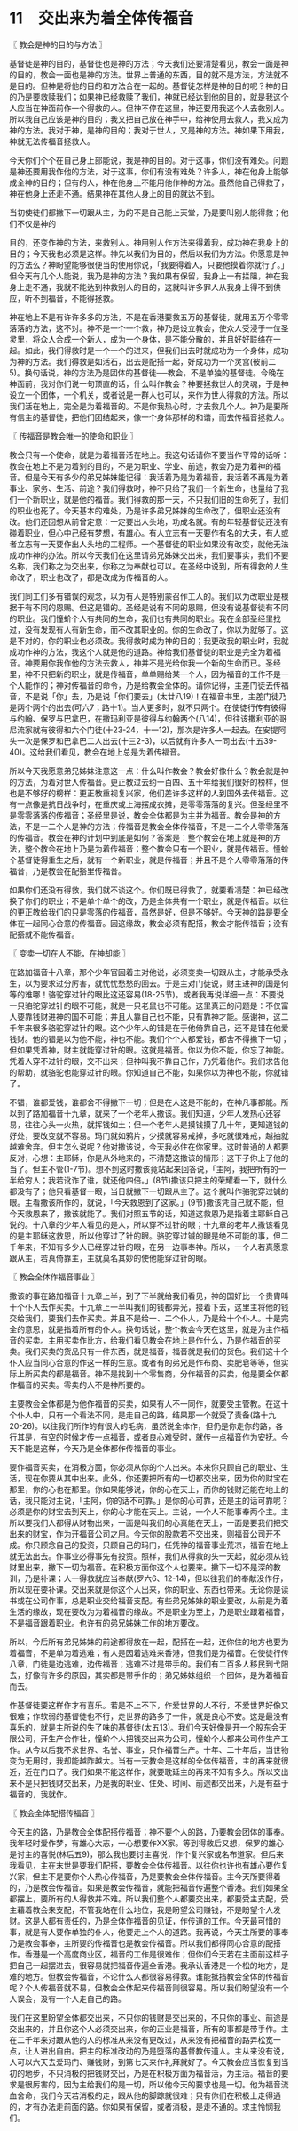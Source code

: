 # 11　交出来为着全体传福音



〖 教会是神的目的与方法 〗

基督徒是神的目的，基督徒也是神的方法；今天我们还要清楚看见，教会一面是神的目的，教会一面也是神的方法。世界上普通的东西，目的就不是方法，方法就不是目的。但神是将他的目的和方法合在一起的。基督徒怎样是神的目的呢？神的目的乃是要救赎我们；如果神已经救赎了我们，神就已经达到他的目的，就是我这个人应当在神面前作一个得救的人。但神不停在这里，神还要用我这个人去救别人。所以我自己应该是神的目的；我又把自己放在神手中，给神使用去救人，我又成为神的方法。我对于神，是神的目的；我对于世人，又是神的方法。神如果下用我，神就无法传福音拯救人。

今天你们个个在自己身上部能说，我是神的目的。对于这事，你们没有难处。问题是神还要用我作他的方法，对于这事，你们有没有难处？许多人，神在他身上能够成全神的目的；但有的人，神在他身上不能用他作神的方法。虽然他自己得救了，神在他身上还走不通。结果神在其他人身上的目的就达不到。

当初使徒们都撇下一切跟从主，为的不是自己能上天堂，乃是要叫别人能得救；他们不仅是神的

目的，还变作神的方法，来救别人。神用别人作方法来得着我，成功神在我身上的目的；今天我也必须是这样。神先以我们为目的，然后以我们为方法。你愿意是神的方法么？神盼望能够很便当的使用你说，「我要得着人，只要他摸着你就行了。」但今天有几个人能说，我乃是神的方法？我如果有保留，我身上一有拦阻，神在我身上走不通，我就不能达到神救别人的目的，这就叫许多罪人从我身上得不到供应，听不到福音，不能得拯救。

神在地上不是有许许多多的方法，不是在香港要救五万的基督徒，就用五万个零零落落的方法，这不对。神不是一个一个救，神乃是设立教会，使众人受浸于一位圣灵里，将众人合成一个新人，成为一个身体，是不能分散的，并且好好联络在一起。如此，我们得救时是一个一个的进来，但我们出去时就成功为一个身体，成功为神的方法。我们得救是如活石，出去是配搭一起，好成功为一个灵宫(彼前二5)。换句话说，神的方法乃是团体的基督徒──教会，不是单独的基督徒。今晚在神面前，我对你们说一句顶直的话，什么叫作教会？神要拯救世人的灵魂，于是神设立一个团体，一个机关，或者说是一群人也可以，来作为世人得救的方法。所以我们活在地上，完全是为着福音的。不是你我热心时，才去救几个人。神乃是要所有信主的基督徒，把他们团结起来，像一个身体那样的和谐，而去传福音拯救人。



〖 传福音是教会唯一的使命和职业 〗

教会只有一个使命，就是为着福音活在地上。我这句话请你不要当作平常的话听：教会在地上不是为着别的目的，不是为职业、学业、前途，教会乃是为着神的福音。但是今天有多少的弟兄姊妹能记得：我活着乃是为着福音，我活着不再是为着事业、家务、生活、前途？我们得救时，神不只给了我们一个新生命，也量给了我们一个新职业，就是他的福音。我们得救的那一天，不只我们旧的生命死了，我们的职业也死了。今天基本的难处，乃是许多弟兄姊妹的生命改了，但职业还没有改。他们还回想从前曾定意：一定要出人头地，功成名就。有的年轻基督徒还没有碰着职业，但心中己经有梦想，有雄心。有人立志有一天要作有名的大夫，有人或者立志有一天要作出人头地的工程师。一个基督徒的职业如果没有改变，就他无法成功作神的办法。所以今天我们在这里请弟兄姊妹交出来，我们要事实，我们不要名称，我们称之为交出来，你称之为奉献也可以。在圣经中说到，所有得救的人生命改了，职业也改了，都是改成为传福音的人。

我们同工们多有错误的观念，以为有人是特别蒙召作工人的。我们以为改职业是根据于有不同的恩赐。但这是错的。圣经是说有不同的恩赐，但没有说基督徒有不同的职业。我们憧蚧个人有共同的生命，我们也有共同的职业。我在全部圣经里找过，没有发现有人有新生命，而不改其职业的。你的生命改了，你以为就够了。这是不对的，你的职业也必须改。我得救时成为神的目的；我更改我的职业时，我就成功作神的方法，我这个人就是他的道路。神给我们基督徒的职业是完全为着福音。神要用你我作他的方法去救人，神并不是光给你我一个新的生命而已。圣经里，神不只把新的职业，就是传福音，单单赐给某一个人，因为福音的工作不是一个人能作的；神对传福音的命令，乃是给教会全体的。请你记得，主差门徒去传福音，不是说「你」去，乃是说「你们要去」(太廿八19)！在福音书里，主差门徒乃是两个两个的出去(可六7；路十1)。当人更多时，就不只两个。在使徒行传有彼得与约翰、保罗与巴拿巴，在撒玛利亚是彼得与约翰两个(八14)，但往该撒利亚的哥尼流家就有彼得和六个门徒(十23-24，十一12)，那次是许多人一起去。在安提阿头一次是保罗和巴拿巴二人出去(十三2-3)，以后就有许多人一同出去(十五39-40)。这给我们看见，教会在地上总是为着传福音。

所以今天我愿意弟兄姊妹注意这一点：什么叫作教会？教会好像什么？教会就是神的方法，为着对世人传福音。更正教过去约一百四、五十年给我们很好的榜样，但也是不够好的榜样：更正教重视复兴家，他们差许多这样的人到国外去传福音。这有一点像是抗日战争时，在重庆或上海摆成衣摊，是零零落落的复兴。但圣经里不是零零落落的传福音；圣经里是说，教会全体都是为主并为福音。教会是神的方法，不是一二个人是神的方法；传福音是教会全体传福音，不是一二个人零零落落的传福音。教会在神的计划中到底是如何？答案是：整个教会在地上就是神的方法，整个教会在地上乃是为着传福音；整个教会只有一个职业，就是传福音。憧蚧个基督徒得重生之后，就有一个新职业，就是传福音；并且不是个人零零落落的传福音，乃是教会在配搭里传福音。

如果你们还没有得救，我们就不谈这个。你们既已得救了，就要看凊楚：神已经改换了你们的职业；不是单个单个的改，乃是全体共有一个职业，就是传福音。以往的更正教给我们的只是零落的传福音，虽然是好，但是不够好。今天神的路是要全体在一起同心合意的传福音。因这缘故，教会必须有配搭，教会才能传福音；没有配搭就不能传福音。



〖 变卖一切在人不能，在神却能 〗

在路加福音十八章，那个少年官因着主对他说，必须变卖一切跟从主，才能承受永生，以为要求过分厉害，就忧忧愁愁的回去。于是主对门徒说，财主进神的国是何等的难哪！骆驼穿过针的眼比这还容易(18-25节)。或者我再说详细一点：不要说一只骆驼穿过针的眼不可能，就是一只老鼠也不可能。这里真正的问题是：不仅富人要靠钱财进神的国不可能；并且人靠自己也不能，只有靠神才能。感谢神，这二千年来很多骆驼穿过针的眼。这个少年人的错是在于他倚靠自己，还不是错在他爱钱财。他的错是以为他不能，神也不能。我们个个人都爱钱，都舍不得撇下一切；但如果凭着神，财主就能穿过针的眼。这就是福音。你以为你不能，你忘了神能。凭着人穿不过针的眼，交不出来；但神叫我不靠自己作，乃凭着他作。我们求告他的帮助，就骆驼也能穿过针的眼。你知道自己不能，如果你以为神也不能，你就错了。

不错，谁都爱钱，谁都舍不得撇下一切；但是在人这是不能的，在神凡事都能。所以到了路加福音十九章，就来了一个老年人撒该。我们知道，少年人发热心还容易，往往心头一火热，就挥钱如土；但一个老年人是摸钱摸了几十年，更知道钱的好处，要改变就不容易。玛门就如鸦片，少摸就容易戒掉，多吃就很难戒，越抽就越难舍弃。但主怎么说呢？他对撒该说，今天我必住在你家里。这时普通的人都要反对，心想：主耶稣，你是从外地来的，不清楚这撒该的情形；这下子你上了他的当了。但主不管(1-7节)。想不到这时撒该竟站起来回答说，「主阿，我把所有的一半给穷人；我若讹诈了谁，就还他四倍。」(8节)撒该只把主的荣耀看一下，就什么都没有了；他只看基督一眼，当日就撇下一切跟从主了。这个就叫作骆驼穿过铖的眼。主看撒该所作的，就说，「今天救恩到了这家。」(9节)撒该凭自己就不能，但今天救恩来了，撒该就能了。我们对照五节的话，知道这救恩乃是指着主耶稣自己说的。十八章的少年人看见的是人，所以穿不过针的眼；十九章的老年人撒该看见的是主耶稣这救恩，所以他穿过了针的眼。骆驼穿过铖的眼是绝不可能的事，但二千年来，不知有多少人已经穿过针的眼，在另一边事奉神。所以，一个人若真愿意跟从主，若真倚靠主，主就莫名其妙的使他能穿过针的眼。



〖 教会全体作福音事业 〗

撒该的事在路加福音十九章上半，到了下半就给我们看见，神的国好比一个贵胄叫十个仆人去作买卖。十九章上一半叫我们的钱都弄光，接着下去，这里主将他的钱交给我们，要我们去作买卖。并且不是给一、二个仆人，乃是给十个仆人。十是完全的意思，就是指着所有的仆人。换句话说，整个教会今天在这里，就是为主作福音的买卖。主用买卖作比方，给我们看见教会在地上是作什么，乃是作福音的买卖。我们买卖的货品只有一件东西，就是福音，福音就是我们的货色。我们这十个仆人应当同心合意的作这一样的生意。或者有的弟兄是作布商、卖肥皂等等，但实际上所买卖的都是福音。神不是找到十个零售商，分作福音的买卖，他是要全体都作福音的买卖。零卖的人不是神所要的。

主要教会全体都是为他作福音的买卖，如果有人不一同作，就要受主管教。在这十个仆人中，只有一个看法不同，是走自己的路，结果那一个就受了责备(路十九20-26)。以往我们所作的有很大的毛病，虽然说全体作，但仍是你走你的路，各行其是，有空的时候才传一点福音，或者良心难受时，就传一点福音作为安抚。今天不能是这样，今天乃是全体都作传福音的事业。

要作福音买卖，在消极方面，你必须从你的个人出来。本来你只顾自己的职业、生活，现在你要从其中出来。此外，你还要把所有的一切都交出来，因为你的财宝在那里，你的心也在那里。你如果能够说，你的心在天上，而你的钱财还能在地上的话，我只能对主说，「主阿，你的话不可靠。」是你的心可靠，还是主的话可靠呢？必须是你的财宝去到天上，你的心才能在天上。主说，一个人不能事奉两个主。主所以要我们人都得从财物出来，一面是叫我们的心真能在天上，一面是要我们把交出来的财宝，作为开福音公司之用。今天你的股款若不交出来，则福音公司开不成。你只顾念自己的投资，只顾自己的玛门，任凭神的福音事业荒凉，福音在地上就无法出去。作事业必得事先有投资。照样，我们从得救的头一天起，就必须从钱财里出来，撇下一切为福音。在积极方面你这个人也要来。撇下一切不是深的教训，乃是补课；人一得救就应当奉献(罗六6、12-14)，但以往我们的奉献没作仔，所以现在要补课。交出来就是你这个人出来，你的职业、东西也带来。无论你是读书或在公司作事，总是职业交给福音支配。有些弟兄姊妹的职业要改，从前是为着生活的缘故，现在要改为为着福音的缘故。不是职业为至上，乃是职业跟着福音，不是福音跟着职业。也许有的弟兄姊妹工作的地方要改。

所以，今后所有弟兄姊妹的前途都得放在一起，配搭在一起，连你住的地方也要为着福音，不是单为着逃难；有人是因着逃难来香港，但我们是为福音。在使徒行传八章，门徒是边逃难，边传福音；逃难不过是带手的。我们有二百多人移民到弋阳去，好像有许多的原因，其实都是带手作的；弟兄姊妹组织一个团体，是为着福音而去。

作基督徒要这样作才有喜乐。若是不上不下，作爱世界的人不行，不爱世界好像又很难；作软弱的基督徒也不行，走世界的路多了一件，就是良心不安。这是最没有喜乐的，就是主所说的失了味的基督徒(太五13)。我们今天好像是开一个股东会无限公司，开生产合作社，憧蚧个人把钱交出来为公司，憧蚧个人都来公司作生产工作。从今以后我不求世界、名誉、事业，只作福音生产。十年、二十年后，当世物变为无用时，我却能越阼越大。当有一天教会是这样的全体传福音，主的再来就很近，近在门口了。我们如果不能这样作，就要耽延主的再来不知有多久。所以交出来不是只把钱财交出来，乃是我的职业、住处、时间、前途都交出来，凡是有益于福音的，我就作。



〖 教会全体配搭传福音 〗

今天主的路，乃是教会全体配搭传福音；神不要个人的路，乃要教会团体的事奉。我年轻时爱作梦，有雄心大志，一心想要作XX家。等到得救后又想，保罗的雄心是讨主的喜悦(林后五9)，那么我也要讨主喜悦，作个复兴家或名布道家。但后来我看见，主在末世是要我们配搭，要教会全体传福音。以往你也许也有雄心要作复兴家，但主不是要你个人热心传福音，乃是要教会全体传福音。主今天所要得着的，乃是教会传福音。如果是教会传福音，就能把福音传遍整个香港。我们如果全都摆上，要所有的人得救并不难。所以我们整个人都要交出来，都要受主支配，受主藉着教会来支配，不管我站在什么地位，我是盼望公司赚钱，不是盼望个人发财。这是人都有责任的，乃是全体作福音的见证，作传道的工作。今天最可惜的事，就是有人要作单独的仆人，他要走上个人的道路。我再说，今天主所要的事奉乃是教会事奉，主所要的传福音也是教会传福音。所以我们都得同心合意的配搭作。香港是一个高度商业区，福音的工作是很难作；但你们今天若在主面前这样子把自己一起摆进去，很容易就把福音传遍全香港。我承认香港是一个松的地方，是难的地方。但教会传福音，不论什么人都很容易得救。谁能抵挡教会全体的传福音呢？个人传福音就不易，但教会全体起来传福音则很容易。所以我们盼望没有一个人误会，没有一个人走自己的路。

我们在这里盼望全体都交出来，不只你的钱财是交出来的，不只你的事业、前途是交出来的，并且你这个人必须交出来，你的正业是福音，所有的事都是带手作。主在二千年来对跟从他的人的标准从来没有更改过，从来没有把福音的路弄松宽一点，让人进出自由。把主的标准改动的乃是堕落的基督教传道人。主从来没有说，人可以六天去爱玛门、赚钱财，到第七天来作礼拜就好了。今天教会应当恢复到当初的地步，不只消极的把钱财交出，乃是在积极方面为福音活，为主活。福音的要求是很厉害的，因为主给我们的是一切，所以他今天的要求也是一切。他为福音流血舍命，我们今天若消极的走，跟从他的脚踪就很难；只有你们在积极上走得通的，才有办法走前面的路。你如果有保留，或者消极，是走不通的。求主怜悯我们。

